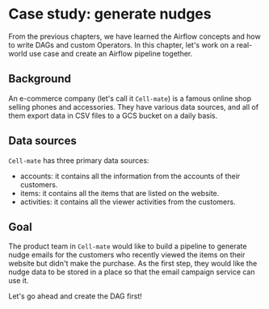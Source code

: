 # Case study: generate nudges

From the previous chapters, we have learned the Airflow concepts and how to write DAGs and custom Operators. In this chapter, let's work on a real-world use case and create an Airflow pipeline together.

## Background

An e-commerce company (let's call it `Cell-mate`) is a famous online shop selling phones and accessories. They have various data sources, and all of them export data in CSV files to a GCS bucket on a daily basis.

## Data sources

`Cell-mate` has three primary data sources:

- accounts: it contains all the information from the accounts of their customers.
- items: it contains all the items that are listed on the website.
- activities: it contains all the viewer activities from the customers.

## Goal

The product team in `Cell-mate` would like to build a pipeline to generate nudge emails for the customers who recently viewed the items on their website but didn't make the purchase. As the first step, they would like the nudge data to be stored in a place so that the email campaign service can use it.

Let's go ahead and create the DAG first!
